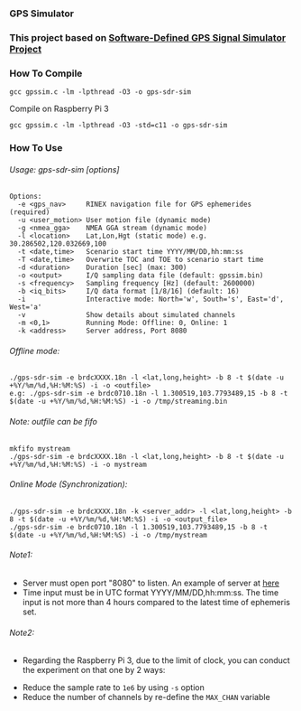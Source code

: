 ### GPS Simulator
### This project based on [Software-Defined GPS Signal Simulator Project](https://github.com/osqzss/gps-sdr-sim)
### How To Compile
```
gcc gpssim.c -lm -lpthread -O3 -o gps-sdr-sim
```
Compile on Raspberry Pi 3
```
gcc gpssim.c -lm -lpthread -O3 -std=c11 -o gps-sdr-sim
```
### How To Use
###### Usage: gps-sdr-sim [options]
```
Options:
  -e <gps_nav>     RINEX navigation file for GPS ephemerides (required)
  -u <user_motion> User motion file (dynamic mode)
  -g <nmea_gga>    NMEA GGA stream (dynamic mode)
  -l <location>    Lat,Lon,Hgt (static mode) e.g. 30.286502,120.032669,100
  -t <date,time>   Scenario start time YYYY/MM/DD,hh:mm:ss
  -T <date,time>   Overwrite TOC and TOE to scenario start time
  -d <duration>    Duration [sec] (max: 300)
  -o <output>      I/Q sampling data file (default: gpssim.bin)
  -s <frequency>   Sampling frequency [Hz] (default: 2600000)
  -b <iq_bits>     I/Q data format [1/8/16] (default: 16)
  -i               Interactive mode: North='w', South='s', East='d', West='a'
  -v               Show details about simulated channels
  -m <0,1>         Running Mode: Offline: 0, Online: 1
  -k <address>     Server address, Port 8080
```
###### Offline mode:
```
./gps-sdr-sim -e brdcXXXX.18n -l <lat,long,height> -b 8 -t $(date -u +%Y/%m/%d,%H:%M:%S) -i -o <outfile>
e.g: ./gps-sdr-sim -e brdc0710.18n -l 1.300519,103.7793489,15 -b 8 -t $(date -u +%Y/%m/%d,%H:%M:%S) -i -o /tmp/streaming.bin

```
###### Note: outfile can be fifo
```
mkfifo mystream
./gps-sdr-sim -e brdcXXXX.18n -l <lat,long,height> -b 8 -t $(date -u +%Y/%m/%d,%H:%M:%S) -i -o mystream
```
###### Online Mode (Synchronization):
```
./gps-sdr-sim -e brdcXXXX.18n -k <server_addr> -l <lat,long,height> -b 8 -t $(date -u +%Y/%m/%d,%H:%M:%S) -i -o <output_file>
./gps-sdr-sim -e brdc0710.18n -l 1.300519,103.7793489,15 -b 8 -t $(date -u +%Y/%m/%d,%H:%M:%S) -i -o /tmp/mystream
```
######  Note1: 
* Server must open port "8080" to listen. An example of server at [here](https://github.com/mtoan2111/gpssim_server.git)
* Time input must be in UTC format YYYY/MM/DD,hh:mm:ss. The time input is not more than 4 hours compared to the latest time of ephemeris set.
###### Note2:
* Regarding the Raspberry Pi 3, due to the limit of clock, you can conduct the experiment on that one by 2 ways:
- Reduce the sample rate to ```1e6``` by using ```-s``` option
- Reduce the number of channels by re-define the ```MAX_CHAN``` variable 

